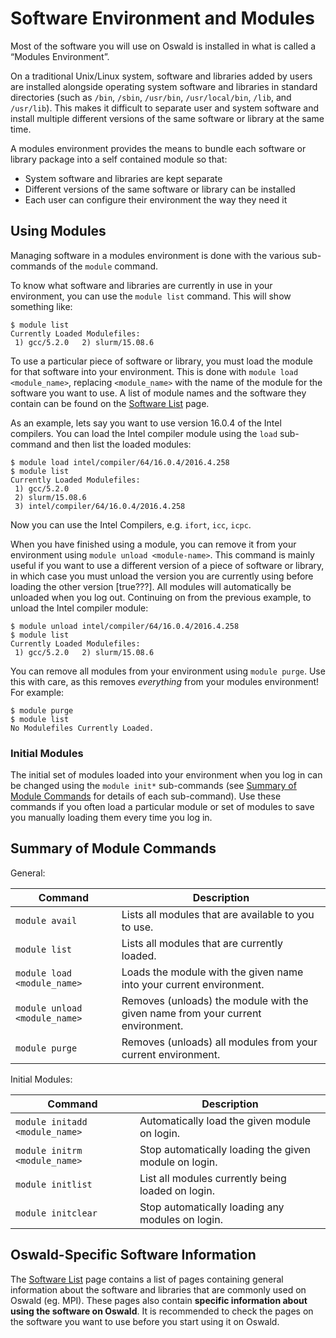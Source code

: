 # Software Environment and Modules

Most of the software you will use on Oswald is installed in what is called a “Modules Environment”.

On a traditional Unix/Linux system, software and libraries added by users are installed alongside operating system software and libraries in standard directories (such as `/bin`, `/sbin`, `/usr/bin`, `/usr/local/bin`, `/lib`, and `/usr/lib`). This makes it difficult to separate user and system software and install multiple different versions of the same software or library at the same time.

A modules environment provides the means to bundle each software or library package into a self contained module so that:

- System software and libraries are kept separate
- Different versions of the same software or library can be installed
- Each user can configure their environment the way they need it

## Using Modules

Managing software in a modules environment is done with the various sub-commands of the `module` command.

To know what software and libraries are currently in use in your environment, you can use the `module list` command. This will show something like:
```
$ module list
Currently Loaded Modulefiles:
 1) gcc/5.2.0   2) slurm/15.08.6
```

To use a particular piece of software or library, you must load the module for that software into your environment. This is done with `module load <module_name>`, replacing `<module_name>` with the name of the module for the software you want to use. A list of module names and the software they contain can be found on the [Software List](../../software/software-list) page.

As an example, lets say you want to use version 16.0.4 of the Intel compilers. You can load the Intel compiler module using the `load` sub-command and then list the loaded modules:

```
$ module load intel/compiler/64/16.0.4/2016.4.258
$ module list
Currently Loaded Modulefiles:
 1) gcc/5.2.0
 2) slurm/15.08.6
 3) intel/compiler/64/16.0.4/2016.4.258
```

Now you can use the Intel Compilers, e.g. `ifort`, `icc`, `icpc`.

When you have finished using a module, you can remove it from your environment using `module unload <module-name>`. This command is mainly useful if you want to use a different version of a piece of software or library, in which case you must unload the version you are currently using before loading the other version [true???]. All modules will automatically be unloaded when you log out. Continuing on from the previous example, to unload the Intel compiler module:

```
$ module unload intel/compiler/64/16.0.4/2016.4.258
$ module list
Currently Loaded Modulefiles:
 1) gcc/5.2.0   2) slurm/15.08.6
```

You can remove all modules from your environment using `module purge`. Use this with care, as this removes *everything* from your modules environment! For example:

```
$ module purge
$ module list
No Modulefiles Currently Loaded.
```

### Initial Modules

The initial set of modules loaded into your environment when you log in can be changed using the `module init*` sub-commands (see [Summary of Module Commands](#summary-of-module-commands) for details of each sub-command). Use these commands if you often load a particular module or set of modules to save you manually loading them every time you log in.

## Summary of Module Commands

General:

| Command                       | Description                                                                     |
|-------------------------------|---------------------------------------------------------------------------------|
| `module avail`                | Lists all modules that are available to you to use.                             |
| `module list`                 | Lists all modules that are currently loaded.                                    |
| `module load <module_name>`   | Loads the module with the given name into your current environment.             |
| `module unload <module_name>` | Removes (unloads) the module with the given name from your current environment. |
| `module purge`                | Removes (unloads) all modules from your current environment.                    |

Initial Modules:

| Command                        | Description                                           |
|--------------------------------|-------------------------------------------------------|
| `module initadd <module_name>` | Automatically load the given module on login.         |
| `module initrm <module_name>`  | Stop automatically loading the given module on login. |
| `module initlist`              | List all modules currently being loaded on login.     |
| `module initclear`             | Stop automatically loading any modules on login.      |

## Oswald-Specific Software Information

The [Software List](../../software/software-list) page contains a list of pages containing general information about the software and libraries that are commonly used on Oswald (eg. MPI). These pages also contain **specific information about using the software on Oswald**. It is recommended to check the pages on the software you want to use before you start using it on Oswald.

